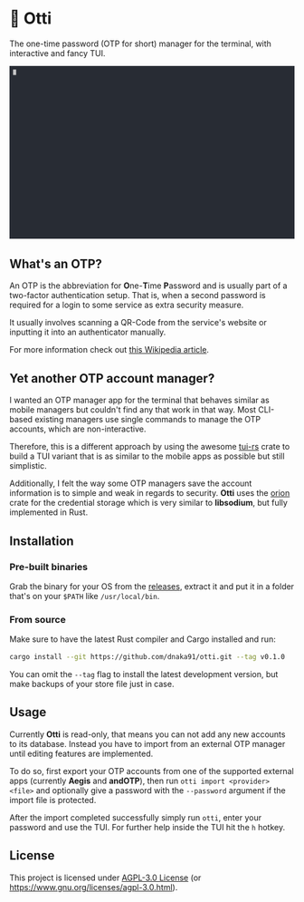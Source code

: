 # 🦦 Otti

The one-time password (OTP for short) manager for the terminal, with interactive and fancy TUI.

<!-- markdownlint-disable no-inline-html -->
<p align="center">
  <img src="https://raw.githubusercontent.com/dnaka91/gifs/dd0d5915c1f4b4897dda3e75c3753ae5e327de5f/otti.gif" width=646>
</p>
<!-- markdownlint-enable no-inline-html -->

## What's an OTP?

An OTP is the abbreviation for **O**ne-**T**ime **P**assword and is usually part of a two-factor
authentication setup. That is, when a second password is required for a login to some service as
extra security measure.

It usually involves scanning a QR-Code from the service's website or inputting it into an
authenticator manually.

For more information check out [this Wikipedia article](https://en.wikipedia.org/wiki/One-time_password).

## Yet another OTP account manager?

I wanted an OTP manager app for the terminal that behaves similar as mobile managers but couldn't
find any that work in that way. Most CLI-based existing managers use single commands to manage the
OTP accounts, which are non-interactive.

Therefore, this is a different approach by using the awesome [tui-rs] crate to build a TUI variant
that is as similar to the mobile apps as possible but still simplistic.

Additionally, I felt the way some OTP managers save the account information is to simple and weak in
regards to security. **Otti** uses the [orion] crate for the credential storage which is very
similar to **libsodium**, but fully implemented in Rust.

[tui-rs]: https://github.com/fdehau/tui-rs
[orion]: https://github.com/orion-rs/orion

## Installation

### Pre-built binaries

Grab the binary for your OS from the [releases](https://github.com/dnaka91/otti/releases), extract
it and put it in a folder that's on your `$PATH` like `/usr/local/bin`.

### From source

Make sure to have the latest Rust compiler and Cargo installed and run:

```sh
cargo install --git https://github.com/dnaka91/otti.git --tag v0.1.0
```

You can omit the `--tag` flag to install the latest development version, but make backups of your
store file just in case.

## Usage

Currently **Otti** is read-only, that means you can not add any new accounts to its database.
Instead you have to import from an external OTP manager until editing features are implemented.

To do so, first export your OTP accounts from one of the supported external apps (currently
**Aegis** and **andOTP**), then run `otti import <provider> <file>` and optionally give a password with the `--password` argument if the import file is protected.

After the import completed successfully simply run `otti`, enter your password and use the TUI. For
further help inside the TUI hit the `h` hotkey.

## License

This project is licensed under [AGPL-3.0 License](LICENSE) (or
<https://www.gnu.org/licenses/agpl-3.0.html>).
